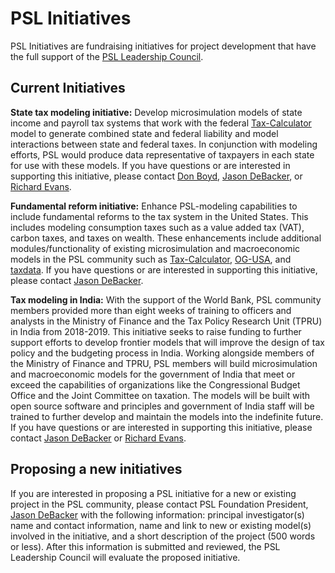 # PSL Initiatives

PSL Initiatives are fundraising initiatives for project development that have the full support of the [PSL Leadership Council](council.html).

## Current Initiatives

**State tax modeling initiative:** Develop microsimulation models of state income and payroll tax systems that work with the federal [Tax-Calculator](https://github.com/PSLmodels/Tax-Calculator) model to generate combined state and federal liability and model interactions between state and federal taxes. In conjunction with modeling efforts, PSL would produce data representative of taxpayers in each state for use with these models. If you have questions or are interested in supporting this initiative, please contact [Don Boyd](mailto:donboyd5@gmail.com), [Jason DeBacker](mailto:jason.debacker@gmail.com), or [Richard Evans](mailto:rwevans@rice.edu).

**Fundamental reform initiative:** Enhance PSL-modeling capabilities to include fundamental reforms to the tax system in the United States. This includes modeling consumption taxes such as a value added tax (VAT), carbon taxes, and taxes on wealth. These enhancements include additional modules/functionality of existing microsimulation and macroeconomic models in the PSL community such as [Tax-Calculator](https://github.com/PSLmodels/Tax-Calculator), [OG-USA](https://github.com/PSLmodels/OG-USA), and [taxdata](https://github.com/PSLmodels/taxdata). If you have questions or are interested in supporting this initiative, please contact [Jason DeBacker](mailto:jason.debacker@gmail.com).

**Tax modeling in India:** With the support of the World Bank, PSL community members provided more than eight weeks of training to officers and analysts in the Ministry of Finance and the Tax Policy Research Unit (TPRU) in India from 2018-2019. This initiative seeks to raise funding to further support efforts to develop frontier models that will improve the design of tax policy and the budgeting process in India. Working alongside members of the Ministry of Finance and TPRU, PSL members will build microsimulation and macroeconomic models for the government of India that meet or exceed the capabilities of organizations like the Congressional Budget Office and the Joint Committee on taxation. The models will be built with open source software and principles and government of India staff will be trained to further develop and maintain the models into the indefinite future. If you have questions or are interested in supporting this initiative, please contact [Jason DeBacker](mailto:jason.debacker@gmail.com) or [Richard Evans](rwevans@rice.edu).

## Proposing a new initiatives

If you are interested in proposing a PSL initiative for a new or existing project in the PSL community, please contact PSL Foundation President, [Jason DeBacker](mailto:jason.debacker@gmail.com) with the following information: principal investigator(s) name and contact information, name and link to new or existing model(s) involved in the initiative, and a short description of the project (500 words or less). After this information is submitted and reviewed, the PSL Leadership Council will evaluate the proposed initiative.

